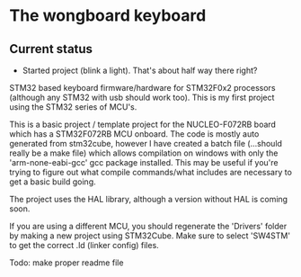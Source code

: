 # The wongboard keyboard

## Current status

- Started project (blink a light). That's about half way there right?

STM32 based keyboard firmware/hardware for STM32F0x2 processors (although any STM32 with usb should work too). This is my first project using the STM32 series of MCU's.

This is a basic project / template project for the NUCLEO-F072RB board which has a STM32F072RB MCU onboard. The code is mostly auto generated from stm32cube, however I have created a batch file (...should really be a make file) which allows compilation on windows with only the 'arm-none-eabi-gcc' gcc package installed. This may be useful if you're trying to figure out what compile commands/what includes are necessary to get a basic build going. 

The project uses the HAL library, although a version without HAL is coming soon.

If you are using a different MCU, you should regenerate the 'Drivers' folder by making a new project using STM32Cube. Make sure to select 'SW4STM' to get the correct .ld (linker config) files.

Todo: make proper readme file

